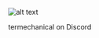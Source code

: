 ![alt text](https://media.discordapp.net/attachments/1019057426688905290/1138570251513106462/like_ok.gif?width=118&height=66)

termechanical on Discord

